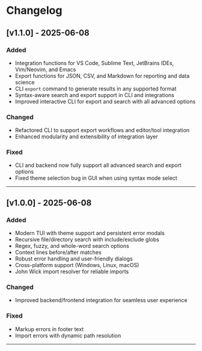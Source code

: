 # Changelog

## [v1.1.0] - 2025-06-08

### Added
- Integration functions for VS Code, Sublime Text, JetBrains IDEs, Vim/Neovim, and Emacs
- Export functions for JSON, CSV, and Markdown for reporting and data science
- CLI `export` command to generate results in any supported format
- Syntax-aware search and export support in CLI and integrations
- Improved interactive CLI for export and search with all advanced options

### Changed
- Refactored CLI to support export workflows and editor/tool integration
- Enhanced modularity and extensibility of integration layer

### Fixed
- CLI and backend now fully support all advanced search and export options
- Fixed theme selection bug in GUI when using syntax mode select

---

## [v1.0.0] - 2025-06-08

### Added
- Modern TUI with theme support and persistent error modals
- Recursive file/directory search with include/exclude globs
- Regex, fuzzy, and whole-word search options
- Context lines before/after matches
- Robust error handling and user-friendly dialogs
- Cross-platform support (Windows, Linux, macOS)
- John Wick import resolver for reliable imports

### Changed
- Improved backend/frontend integration for seamless user experience

### Fixed
- Markup errors in footer text
- Import errors with dynamic path resolution

---
